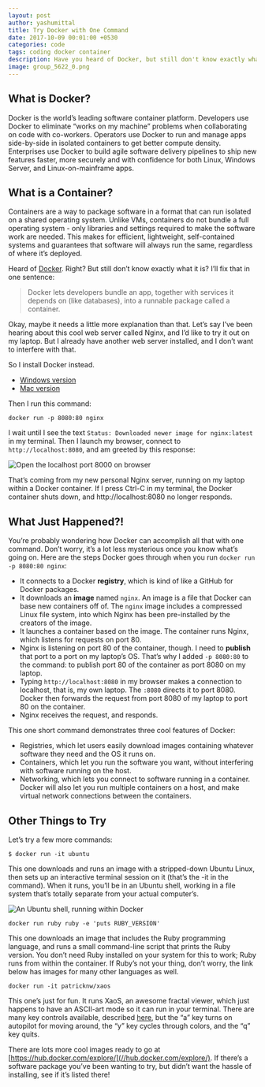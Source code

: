 ```yaml
---
layout: post
author: yashumittal
title: Try Docker with One Command
date: 2017-10-09 00:01:00 +0530
categories: code
tags: coding docker container
description: Have you heard of Docker, but still don't know exactly what it is? Let's fix that. Docker is the world’s leading software container platform.
image: group_5622_0.png
---
```


## What is Docker?

Docker is the world’s leading software container platform. Developers use Docker to eliminate “works on my machine” problems when collaborating on code with co-workers. Operators use Docker to run and manage apps side-by-side in isolated containers to get better compute density. Enterprises use Docker to build agile software delivery pipelines to ship new features faster, more securely and with confidence for both Linux, Windows Server, and Linux-on-mainframe apps.

## What is a Container?

Containers are a way to package software in a format that can run isolated on a shared operating system. Unlike VMs, containers do not bundle a full operating system - only libraries and settings required to make the software work are needed. This makes for efficient, lightweight, self-contained systems and guarantees that software will always run the same, regardless of where it’s deployed.

Heard of [Docker](//www.docker.com/). Right? But still don’t know exactly what it is? I’ll fix that in one sentence:

<blockquote>
Docker lets developers bundle an app, together with services it depends on (like databases), into a runnable package called a container.
</blockquote>

Okay, maybe it needs a little more explanation than that. Let’s say I’ve been hearing about this cool web server called Nginx, and I’d like to try it out on my laptop. But I already have another web server installed, and I don’t want to interfere with that.

So I install Docker instead.

* [Windows version](//www.docker.com/docker-windows)
* [Mac version](//www.docker.com/docker-mac)

Then I run this command:

```
docker run -p 8080:80 nginx
```

I wait until I see the text `Status: Downloaded newer image for nginx:latest` in my terminal. Then I launch my browser, connect to `http://localhost:8080`, and am greeted by this response:

![Open the localhost port 8000 on browser](//blog.codecarrot.net/images/docker_nginx.png)

That’s coming from my new personal Nginx server, running on my laptop within a Docker container. If I press Ctrl-C in my terminal, the Docker container shuts down, and http://localhost:8080 no longer responds.

## What Just Happened?!

You’re probably wondering how Docker can accomplish all that with one command. Don’t worry, it’s a lot less mysterious once you know what’s going on. Here are the steps Docker goes through when you run `docker run -p 8080:80 nginx`:

* It connects to a Docker **registry**, which is kind of like a GitHub for Docker packages.
* It downloads an **image** named `nginx`. An image is a file that Docker can base new containers off of. The `nginx` image includes a compressed Linux file system, into which Nginx has been pre-installed by the creators of the image.
* It launches a container based on the image. The container runs Nginx, which listens for requests on port 80.
* Nginx is listening on port 80 of the container, though. I need to **publish** that port to a port on my laptop’s OS. That’s why I added `-p 8080:80` to the command: to publish port 80 of the container as port 8080 on my laptop.
* Typing `http://localhost:8080` in my browser makes a connection to localhost, that is, my own laptop. The `:8080` directs it to port 8080. Docker then forwards the request from port 8080 of my laptop to port 80 on the container.
* Nginx receives the request, and responds.

This one short command demonstrates three cool features of Docker:

* Registries, which let users easily download images containing whatever software they need and the OS it runs on.
* Containers, which let you run the software you want, without interfering with software running on the host.
* Networking, which lets you connect to software running in a container. Docker will also let you run multiple containers on a host, and make virtual network connections between the containers.

## Other Things to Try

Let’s try a few more commands:

```
$ docker run -it ubuntu
```

This one downloads and runs an image with a stripped-down Ubuntu Linux, then sets up an interactive terminal session on it (that’s the -it in the command). When it runs, you’ll be in an Ubuntu shell, working in a file system that’s totally separate from your actual computer’s.

![An Ubuntu shell, running within Docker](//blog.codecarrot.net/images/docker_ubuntu.png)

```
docker run ruby ruby -e 'puts RUBY_VERSION'
```

This one downloads an image that includes the Ruby programming language, and runs a small command-line script that prints the Ruby version. You don’t need Ruby installed on your system for this to work; Ruby runs from within the container. If Ruby’s not your thing, don’t worry, the link below has images for many other languages as well.

```
docker run -it patricknw/xaos
```

This one’s just for fun. It runs XaoS, an awesome fractal viewer, which just happens to have an ASCII-art mode so it can run in your terminal. There are many key controls available, described [here](//hub.docker.com/r/patricknw/xaos/), but the “a” key turns on autopilot for moving around, the “y” key cycles through colors, and the “q” key quits.

There are lots more cool images ready to go at [https://hub.docker.com/explore/](//hub.docker.com/explore/). If there’s a software package you’ve been wanting to try, but didn’t want the hassle of installing, see if it’s listed there!
